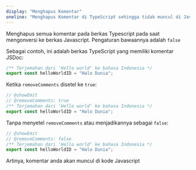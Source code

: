 ```yaml
---
display: "Menghapus Komentar"
oneline: "Menghapus Komentar di TypeScript sehingga tidak muncul di Javascript"
---
```


Menghapus semua komentar pada berkas Typescript pada saat mengonversi ke berkas Javascript. Pengaturan bawaannya adalah `false`

Sebagai contoh, ini adalah berkas TypeScript yang memiliki komentar JSDoc:

```ts
/** Terjemahan dari 'Hello world' ke bahasa Indonesia */
export const helloWorldID = "Halo Dunia";
```

Ketika `removeComments` disetel ke `true`:

```ts twoslash
// @showEmit
// @removeComments: true
/** Terjemahan dari 'Hello world' ke bahasa Indonesia */
export const helloWorldID = "Halo Dunia";
```

Tanpa menyetel `removeComments` atau menjadikannya sebagai `false`:

```ts twoslash
// @showEmit
// @removeComments: false
/** Terjemahan dari 'Hello world' ke bahasa Indonesia */
export const helloWorldID = "Halo Dunia";
```

Artinya, komentar anda akan muncul di kode Javascript
